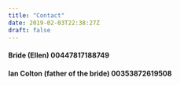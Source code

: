 ```yaml
---
title: "Contact"
date: 2019-02-03T22:38:27Z
draft: false
---
```


#### Bride (Ellen) &#48;&#48;&#52;&#52;&#55;&#56;&#49;&#55;&#49;&#56;&#56;&#55;&#52;&#57;
#### Ian Colton (father of the bride) &#48;&#48;&#51;&#53;&#51;&#56;&#55;&#50;&#54;&#49;&#57;&#53;&#48;&#56;
